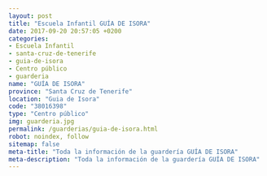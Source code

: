 ```yaml
---
layout: post
title: "Escuela Infantil GUÍA DE ISORA"
date: 2017-09-20 20:57:05 +0200
categories:
- Escuela Infantil
- santa-cruz-de-tenerife
- guia-de-isora
- Centro público
- guarderia
name: "GUÍA DE ISORA"
province: "Santa Cruz de Tenerife"
location: "Guia de Isora"
code: "38016398"
type: "Centro público"
img: guarderia.jpg
permalink: /guarderias/guia-de-isora.html
robot: noindex, follow
sitemap: false
meta-title: "Toda la información de la guardería GUÍA DE ISORA"
meta-description: "Toda la información de la guardería GUÍA DE ISORA"
---
```


